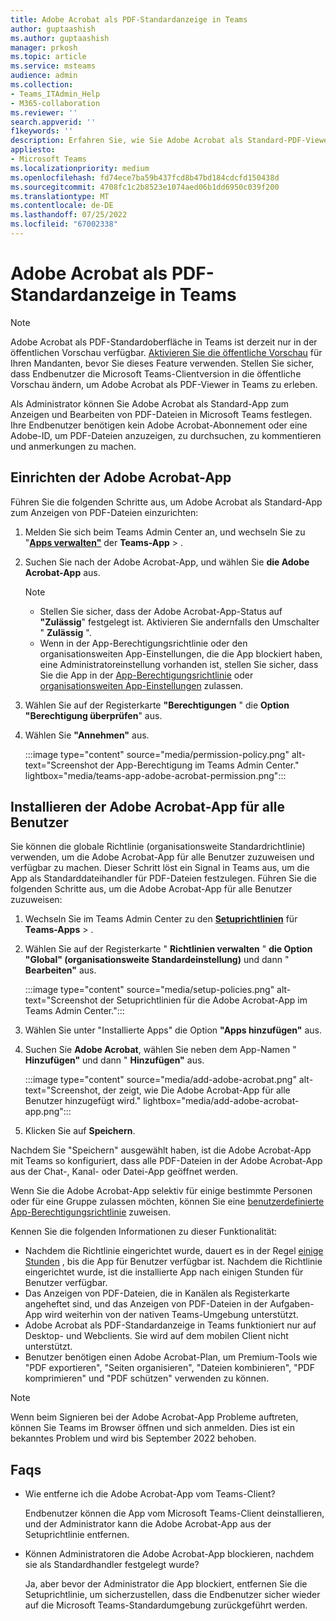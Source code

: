 ```yaml
---
title: Adobe Acrobat als PDF-Standardanzeige in Teams
author: guptaashish
ms.author: guptaashish
manager: prkosh
ms.topic: article
ms.service: msteams
audience: admin
ms.collection:
- Teams_ITAdmin_Help
- M365-collaboration
ms.reviewer: ''
search.appverid: ''
f1keywords: ''
description: Erfahren Sie, wie Sie Adobe Acrobat als Standard-PDF-Viewer festlegen, um PDF-Dateien in Microsoft Teams anzuzeigen und zu bearbeiten.
appliesto:
- Microsoft Teams
ms.localizationpriority: medium
ms.openlocfilehash: fd74ece7ba59b437fcd8b47bd184cdcfd150438d
ms.sourcegitcommit: 4708fc1c2b8523e1074aed06b1dd6950c039f200
ms.translationtype: MT
ms.contentlocale: de-DE
ms.lasthandoff: 07/25/2022
ms.locfileid: "67002338"
---
```

# <a name="adobe-acrobat-as-a-default-pdf-viewer-in-teams"></a>Adobe Acrobat als PDF-Standardanzeige in Teams

> [!NOTE]
> Adobe Acrobat als PDF-Standardoberfläche in Teams ist derzeit nur in der öffentlichen Vorschau verfügbar. [Aktivieren Sie die öffentliche Vorschau](public-preview-doc-updates.md#enable-public-preview) für Ihren Mandanten, bevor Sie dieses Feature verwenden. Stellen Sie sicher, dass Endbenutzer die Microsoft Teams-Clientversion in die öffentliche Vorschau ändern, um Adobe Acrobat als PDF-Viewer in Teams zu erleben.

Als Administrator können Sie Adobe Acrobat als Standard-App zum Anzeigen und Bearbeiten von PDF-Dateien in Microsoft Teams festlegen. Ihre Endbenutzer benötigen kein Adobe Acrobat-Abonnement oder eine Adobe-ID, um PDF-Dateien anzuzeigen, zu durchsuchen, zu kommentieren und anmerkungen zu machen.

## <a name="set-up-adobe-acrobat-app"></a>Einrichten der Adobe Acrobat-App

Führen Sie die folgenden Schritte aus, um Adobe Acrobat als Standard-App zum Anzeigen von PDF-Dateien einzurichten:

1. Melden Sie sich beim Teams Admin Center an, und wechseln Sie zu "**[Apps verwalten"](https://admin.teams.microsoft.com/policies/manage-apps)** der **Teams-App** > .

1. Suchen Sie nach der Adobe Acrobat-App, und wählen Sie **die Adobe Acrobat-App** aus.

   > [!NOTE]
   >
   > * Stellen Sie sicher, dass der Adobe Acrobat-App-Status auf **"Zulässig**" festgelegt ist. Aktivieren Sie andernfalls den Umschalter " **Zulässig** ".
   > * Wenn in der App-Berechtigungsrichtlinie oder den organisationsweiten App-Einstellungen, die die App blockiert haben, eine Administratoreinstellung vorhanden ist, stellen Sie sicher, dass Sie die App in der [App-Berechtigungsrichtlinie](teams-app-permission-policies.md) oder [organisationsweiten App-Einstellungen](teams-app-permission-policies.md) zulassen.

1. Wählen Sie auf der Registerkarte **"Berechtigungen** " die **Option "Berechtigung überprüfen**" aus.

1. Wählen Sie **"Annehmen"** aus.

   :::image type="content" source="media/permission-policy.png" alt-text="Screenshot der App-Berechtigung im Teams Admin Center." lightbox="media/teams-app-adobe-acrobat-permission.png":::

## <a name="install-adobe-acrobat-app-for-all-users"></a>Installieren der Adobe Acrobat-App für alle Benutzer

Sie können die globale Richtlinie (organisationsweite Standardrichtlinie) verwenden, um die Adobe Acrobat-App für alle Benutzer zuzuweisen und verfügbar zu machen. Dieser Schritt löst ein Signal in Teams aus, um die App als Standarddateihandler für PDF-Dateien festzulegen. Führen Sie die folgenden Schritte aus, um die Adobe Acrobat-App für alle Benutzer zuzuweisen:

1. Wechseln Sie im Teams Admin Center zu den [**Setuprichtlinien**](https://admin.teams.microsoft.com/policies/app-setup) für **Teams-Apps** > .

1. Wählen Sie auf der Registerkarte " **Richtlinien verwalten** " **die Option "Global" (organisationsweite Standardeinstellung)** und dann " **Bearbeiten"** aus.

   :::image type="content" source="media/setup-policies.png" alt-text="Screenshot der Setuprichtlinien für die Adobe Acrobat-App im Teams Admin Center.":::

1. Wählen Sie unter "Installierte Apps" die Option **"Apps hinzufügen"** aus.

1. Suchen Sie **Adobe Acrobat**, wählen Sie neben dem App-Namen " **Hinzufügen"** und dann " **Hinzufügen"** aus.

   :::image type="content" source="media/add-adobe-acrobat.png" alt-text="Screenshot, der zeigt, wie Die Adobe Acrobat-App für alle Benutzer hinzugefügt wird." lightbox="media/add-adobe-acrobat-app.png":::

1. Klicken Sie auf **Speichern**.

Nachdem Sie "Speichern" ausgewählt haben, ist die Adobe Acrobat-App mit Teams so konfiguriert, dass alle PDF-Dateien in der Adobe Acrobat-App aus der Chat-, Kanal- oder Datei-App geöffnet werden.

Wenn Sie die Adobe Acrobat-App selektiv für einige bestimmte Personen oder für eine Gruppe zulassen möchten, können Sie eine [benutzerdefinierte App-Berechtigungsrichtlinie](teams-app-permission-policies.md) zuweisen.

Kennen Sie die folgenden Informationen zu dieser Funktionalität:

* Nachdem die Richtlinie eingerichtet wurde, dauert es in der Regel [einige Stunden](teams-app-setup-policies.md) , bis die App für Benutzer verfügbar ist.
Nachdem die Richtlinie eingerichtet wurde, ist die installierte App nach einigen Stunden für Benutzer verfügbar.
* Das Anzeigen von PDF-Dateien, die in Kanälen als Registerkarte angeheftet sind, und das Anzeigen von PDF-Dateien in der Aufgaben-App wird weiterhin von der nativen Teams-Umgebung unterstützt.
* Adobe Acrobat als PDF-Standardanzeige in Teams funktioniert nur auf Desktop- und Webclients. Sie wird auf dem mobilen Client nicht unterstützt.
* Benutzer benötigen einen Adobe Acrobat-Plan, um Premium-Tools wie "PDF exportieren", "Seiten organisieren", "Dateien kombinieren", "PDF komprimieren" und "PDF schützen" verwenden zu können.

> [!NOTE]
> Wenn beim Signieren bei der Adobe Acrobat-App Probleme auftreten, können Sie Teams im Browser öffnen und sich anmelden. Dies ist ein bekanntes Problem und wird bis September 2022 behoben.

## <a name="faqs"></a>Faqs

* Wie entferne ich die Adobe Acrobat-App vom Teams-Client?
  
  Endbenutzer können die App vom Microsoft Teams-Client deinstallieren, und der Administrator kann die Adobe Acrobat-App aus der Setuprichtlinie entfernen.

* Können Administratoren die Adobe Acrobat-App blockieren, nachdem sie als Standardhandler festgelegt wurde?
  
  Ja, aber bevor der Administrator die App blockiert, entfernen Sie die Setuprichtlinie, um sicherzustellen, dass die Endbenutzer sicher wieder auf die Microsoft Teams-Standardumgebung zurückgeführt werden.
